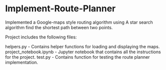 # Implement-Route-Planner
Implemented a Google-maps style routing algorithm using A star search algorithm find the shortest path between two points.

Project includes the following files:

helpers.py - Contains helper functions for loading and displaying the maps.
project_notebook.ipynb - Jupyter notebook that contains all the instructions for the project.
test.py - Contains function for testing the route planner implementation.
